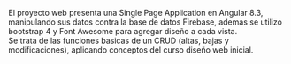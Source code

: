 El proyecto web presenta una Single Page Application en Angular 8.3, manipulando sus datos contra la base de datos Firebase, ademas se utilizo bootstrap 4 y Font Awesome para agregar diseño a cada vista.   
Se trata de las funciones basicas de un CRUD (altas, bajas y modificaciones), aplicando conceptos del curso diseño web inicial. 
